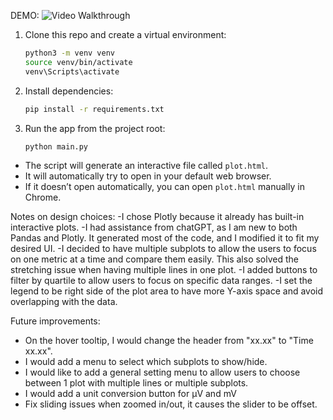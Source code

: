 DEMO:
<img src='https://i.imgur.com/8OVMUFI.gif' title='Video Walkthrough' width='' alt='Video Walkthrough' />

1. Clone this repo and create a virtual environment:

   ```bash
   python3 -m venv venv
   source venv/bin/activate
   venv\Scripts\activate
   ```

2. Install dependencies:

   ```bash
   pip install -r requirements.txt
   ```

3. Run the app from the project root:
   ```bash
   python main.py
   ```

- The script will generate an interactive file called `plot.html`.
- It will automatically try to open in your default web browser.
- If it doesn’t open automatically, you can open `plot.html` manually in Chrome.

Notes on design choices:
-I chose Plotly because it already has built-in interactive plots.
-I had assistance from chatGPT, as I am new to both Pandas and Plotly. It generated most of the code, and I modified it to fit my desired UI.
-I decided to have multiple subplots to allow the users to focus on one metric at a time and compare them easily. This also solved the stretching issue when having multiple lines in one plot.
-I added buttons to filter by quartile to allow users to focus on specific data ranges.
-I set the legend to be right side of the plot area to have more Y-axis space and avoid overlapping with the data.

Future improvements:

- On the hover tooltip, I would change the header from "xx.xx" to "Time xx.xx".
- I would add a menu to select which subplots to show/hide.
- I would like to add a general setting menu to allow users to choose between 1 plot with multiple lines or multiple subplots.
- I would add a unit conversion button for µV and mV
- Fix sliding issues when zoomed in/out, it causes the slider to be offset.
